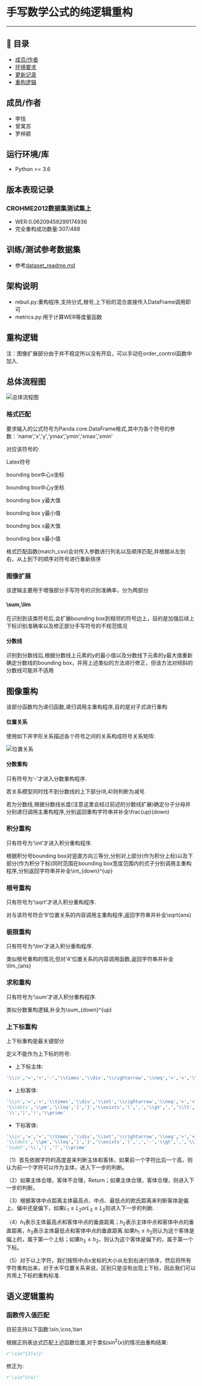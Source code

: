 ﻿# 手写数学公式的纯逻辑重构
***
## 📝 目录

- [成员/作者](#author)
- [环境要求](#requirement)
- [更新记录](#version)
- [重构逻辑](#luoji)


## 成员/作者<a name ='author'></a>

* 李恬
* 曾寓苏
* 罗梓颖

## 运行环境/库<a name ='requirement'></a>
* Python >= 3.6

## 版本表现记录<a name ='version'></a>

### CROHME2012数据集测试集上

* WER:0.06209459299174936
* 完全重构成功数量:307/488

## 训练/测试参考数据集
* 参考[dataset_readme.md](dataset_readme.md)

## 架构说明
* rebuil.py:重构程序,支持分式,根号,上下标的混合直接传入DataFrame调用即可
* metrics.py:用于计算WER等度量函数

## 重构逻辑<a name ='luoji'></a>

注：图像扩展部分由于并不稳定所以没有开启，可以手动在order_control函数中加入.

## 总体流程图

![总体流程图](https://github.com/qs956/logic-reconstruction-of-handwritten-formula/figure/总体流程图.png)

### 格式匹配

要求输入的公式符号为Panda.core.DataFrame格式,其中为各个符号的参数：'name','x','y',‘ymax’,'ymin','xmax','xmin'

对应该符号的:

Latex符号

bounding box中心x坐标

bounding box中心y坐标

bounding box y最大值

bounding box y最小值

bounding box x最大值

bounding box x最小值

格式匹配函数(match_csv)会对传入参数进行列名以及顺序匹配,并根据从左到右，从上到下的顺序对符号进行重新排序

### 图像扩展

该逻辑主要用于增强部分手写符号的识别准确率，分为两部分

#### \sum,\lim

在识别到该类符号后,会扩展bounding box到相邻的符号边上，目的是加强后续上下标识别准确率以及修正部分手写符号的不规范情况

#### 分数线

识别到分数线后,根据分数线上元素的y的最小值以及分数线下元素的y最大值重新确定分数线的bounding box，并用上述类似的方法进行修正，但该方法对倾斜的分数线可能并不适用

## 图像重构

该部分函数均为递归函数,递归调用主重构程序,目的是对子式进行重构

#### 位置关系

使用如下井字形关系描述各个符号之间的关系构成符号关系矩阵:

![位置关系](https://github.com/qs956/logic-reconstruction-of-handwritten-formula/位置关系.png)

#### 分数重构

只有符号为‘-’才进入分数重构程序.

若关系模型同时找不到分数线的上下部分(8,4)则判断为减号.

若为分数线,根据分数线长度(注意这里会经过前述的分数线扩展)确定分子分母并分别递归调用主重构程序,分别返回重构字符串并补全\frac{up}{down}

### 积分重构

只有符号为‘\int’才进入积分重构程序.

根据积分号bounding box对竖直方向三等分,分别对上部分(作为积分上标)以及下部分(作为积分下标)同时范围在bounding box宽度范围内的式子分别调用主重构程序,分别返回字符串并补全\int_{down}^{up}

### 根号重构

只有符号为‘\sqrt’才进入积分重构程序.

对与该符号符合‘9’位置关系的内容调用主重构程序,返回字符串并补全\sqrt{ans}

### 极限重构

只有符号为‘\lim’才进入积分重构程序.

类似根号重构的情况,但对'4'位置关系的内容调用函数,返回字符串并补全\lim_{ans}

### 求和重构

只有符号为‘\sum’才进入积分重构程序.

类似分数重构逻辑,补全为\sum_{down}^{up}

### 上下标重构

上下标重构是最关键部分

定义不能作为上下标的符号:

- 上下标主体:

```python
'\\in','=','+','-','\\times','\\div','\\rightarrow','\\neq','>','<','\\geq','\\ge','\\ldots','\\pm','\\leq','{','[','(','\\exists','\\gt',',','\\lt','\\forall','\\in','.','\\dot','\\','|','!','\\prime'
```

- 上标客体:

```python
'\\in','=','+','\\times','\\div','\\int','\\rightarrow','\\neq','>','<','\\geq','\\ge',
'\\ldots','\\pm','\\leq',']','}','\\exists',')',',','\\gt',',','\\lt','\\forall','\\in','.','\\dot',
'\\','|','!','\\prime'
```

- 下标客体:

```python
'\\in','=','+','\\times','\\div','\\int','\\rightarrow','\\neq','>','<','\\geq','\\ge',
'\\ldots','\\pm','\\leq',']','}','\\exists',')',',','-','\\gt',',','\\lt','\\forall','\\in','.',
'\\dot','\\','|','!','\\prime'
```

（1）首先依据字符的高度差来判断主体和客体，如果前一个字符比后一个高，则认为前一个字符可以作为主体，进入下一步的判断。

（2）如果主体合理，客体不合理，Return；如果主体合理，客体合理，则进入下一步的判断。

（3）根据客体中点距离主体最高点、中点、最低点的欧氏距离来判断客体是偏上、偏中还是偏下，如果$L_1\leq L_2 or L_3 \leq L_2$则进入下一步的判断.

（4）$h_1$表示主体最高点和客体中点的垂直距离；$h_2$表示主体中点和客体中点的垂直距离，$h_3$表示主体最低点和客体中点的垂直距离.如果$h_1 \leq h_2$则认为这个客体是偏上的，属于第一个上标；如果$h_3 \leq h_2$，则认为这个客体是偏下的，属于第一个下标。

（5）对于以上字符，我们按照中点x坐标的大小从左到右进行排序，然后将所有字符重构出来，对于水平位置关系来说，区别只是没有出现上下标，因此我们可以共用上下标的重构标准.

## 语义逻辑重构

### 函数传入值匹配

目前支持以下函数:\sin,\cos,\tan

根据正则表达式匹配上述函数位置,对于类似$\sin^2(x)$的情况由重构结果:

```python
r'\sin^{2(x)}'
```

修正为:

```python
r'\sin^2(x)'
```

